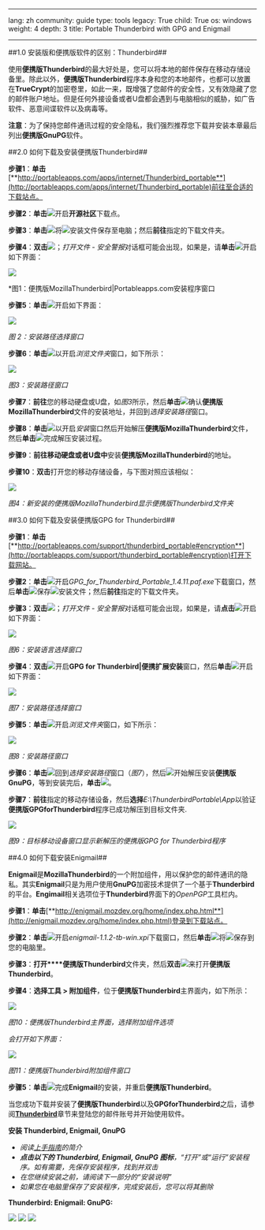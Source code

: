 

---

lang: zh
community: guide
type: tools
legacy: True
child: True
os: windows
weight: 4
depth: 3
title: Portable Thunderbird with GPG and Enigmail

---

##1.0 安装版和便携版软件的区别：Thunderbird##

使用**便携版Thunderbird**的最大好处是，您可以将本地的邮件保存在移动存储设备里。除此以外，**便携版Thunderbird**程序本身和您的本地邮件，也都可以放置在**TrueCrypt**的加密卷里，如此一来，既增强了您邮件的安全性，又有效隐藏了您的邮件账户地址。但是任何外接设备或者U盘都会遇到与电脑相似的威胁，如广告软件、恶意间谍软件以及病毒等。 

**注意**：为了保持您邮件通讯过程的安全隐私，我们强烈推荐您下载并安装本章最后列出**便携版GnuPG**软件。

##2.0 如何下载及安装便携版Thunderbird##

**步骤1**：**单击**[**http://portableapps.com/apps/internet/Thunderbird_portable**](http://portableapps.com/apps/internet/Thunderbird_portable)前往至合适的下载站点。

**步骤2**：**单击**![](/sbox/screen/thunderbirdportable-en/01.png)开启**开源社区**下载点。

**步骤3**：**单击**![](/sbox/screen/thunderbirdportable-en/02.png)将![](/sbox/screen/thunderbirdportable-en/03.png)安装文件保存至电脑；然后**前往**指定的下载文件夹。

**步骤4**：**双击**![](/sbox/screen/thunderbirdportable-en/03.png)；*打开文件 - 安全警报*对话框可能会出现，如果是，请**单击**![](/sbox/screen/thunderbirdportable-en/04.png)开启如下界面：

![](/sbox/screen/thunderbirdportable-en/05.png)

*图1：便携版MozillaThunderbird|Portableapps.com安装程序窗口

**步骤5**：**单击**![](/sbox/screen/thunderbirdportable-en/06.png)开启如下界面：

![](/sbox/screen/thunderbirdportable-en/07.png)

*图 2：安装路径选择窗口*

**步骤6**：**单击**![](/sbox/screen/thunderbirdportable-en/08.png)以开启*浏览文件夹*窗口，如下所示：

![](/sbox/screen/thunderbirdportable-en/09.png)

*图3：安装路径窗口*

**步骤7**：**前往**您的移动硬盘或U盘，如*图3*所示，然后**单击**![](/sbox/screen/thunderbirdportable-en/10.png)确认**便携版MozillaThunderbird**文件的安装地址，并回到*选择安装路径*窗口。

**步骤8**：**单击**![](/sbox/screen/thunderbirdportable-en/11.png)以开启*安装*窗口然后开始解压**便携版MozillaThunderbird**文件，然后**单击**![](/sbox/screen/thunderbirdportable-en/12.png)完成解压安装过程。

**步骤9**：**前往移动硬盘或者U盘中**安装**便携版MozillaThunderbird**的地址。

**步骤10**：**双击**打开您的移动存储设备，与下图对照应该相似：

![](/sbox/screen/thunderbirdportable-en/13.png)

*图4：新安装的便携版MozillaThunderbird显示便携版Thunderbird文件夹*

##3.0 如何下载及安装便携版GPG for Thunderbird##

**步骤1**：**单击**[**http://portableapps.com/support/thunderbird_portable#encryption**](http://portableapps.com/support/thunderbird_portable#encryption)打开下载网站。

**步骤2**：**单击**![](/sbox/screen/thunderbirdportable-en/17.png)开启*GPG_for_Thunderbird_Portable_1.4.11.paf.exe*下载窗口，然后**单击**![](/sbox/screen/thunderbirdportable-en/02.png)保存![](/sbox/screen/thunderbirdportable-en/18.png)安装文件；然后**前往**指定的下载文件夹。

**步骤3**：**双击**![](/sbox/screen/thunderbirdportable-en/18.png)；*打开文件 - 安全警报*对话框可能会出现，如果是，请**点击**![](/sbox/screen/thunderbirdportable-en/04.png)开启如下界面：

![](/sbox/screen/thunderbirdportable-en/19.png)

*图6：安装语言选择窗口*

**步骤4**：**双击**![](/sbox/screen/thunderbirdportable-en/10.png)开启**GPG for Thunderbird|便携扩展安装**窗口，然后**单击**![](/sbox/screen/thunderbirdportable-en/06.png)开启如下界面：

![](/sbox/screen/thunderbirdportable-en/20.png)

*图7：安装路径选择窗口*

**步骤5**：**单击**![](/sbox/screen/thunderbirdportable-en/08.png)开启*浏览文件夹*窗口，如下所示：

![](/sbox/screen/thunderbirdportable-en/21.png)

*图8：安装路径窗口*

**步骤6**：**单击**![](/sbox/screen/thunderbirdportable-en/10.png)回到*选择安装路径*窗口（*图7*），然后![](/sbox/screen/thunderbirdportable-en/11.png)开始解压安装**便携版GnuPG**，等到安装完后，**单击**![](/sbox/screen/thunderbirdportable-en/12.png)。

**步骤7**：**前往**指定的移动存储设备，然后**选择***E:\ThunderbirdPortable\App*以验证**便携版GPGforThunderbird**程序已成功解压到目标文件夹.

![](/sbox/screen/thunderbirdportable-en/23.png)

*图9：目标移动设备窗口显示新解压的便携版GPG for Thunderbird程序*

##4.0 如何下载安装Enigmail##

**Enigmail**是**MozillaThunderbird**的一个附加组件，用以保护您的邮件通讯的隐私。其实**Enigmail**只是为用户使用**GnuPG**加密技术提供了一个基于**Thunderbird**的平台。**Engimail**相关选项位于**Thunderbird**界面下的*OpenPGP*工具栏内。

**步骤1**：**单击**[**http://enigmail.mozdev.org/home/index.php.html**](http://enigmail.mozdev.org/home/index.php.html)登录到下载站点。

**步骤2**：**单击**![](/sbox/screen/thunderbirdportable-en/24.png)开启*enigmail-1.1.2-tb-win.xpi*下载窗口，然后**单击**![](/sbox/screen/thunderbirdportable-en/25.png)将![](/sbox/screen/thunderbirdportable-en/26.png)保存到您的电脑里。

**步骤3**：**打开****便携版Thunderbird**文件夹，然后**双击**![](/sbox/screen/thunderbirdportable-en/14.png)来打开**便携版Thunderbird**。

**步骤4**：**选择工具 > 附加组件**，位于**便携版Thunderbird**主界面内，如下所示：

![](/sbox/screen/thunderbirdportable-en/27.png)

*图10：便携版Thunderbird主界面，选择附加组件选项*

*会打开如下界面：*

![](/sbox/screen/thunderbirdportable-en/28.png)

*图11：便携版Thunderbird附加组件窗口*

**步骤5**：**单击**![](/sbox/screen/thunderbirdportable-en/29.png)完成**Enigmail**的安装，并重启**便携版Thunderbird**。

当您成功下载并安装了**便携版Thunderbird**以及**GPGforThunderbird**之后，请参阅[**Thunderbird**](/zh/thunderbird_main)章节来登陆您的邮件账号并开始使用软件。

**安装 Thunderbird, Enigmail, GnuPG**

- *阅读[上手指南](/zh/handsonguides)的简介*
- ***点击以下的 Thunderbird, Enigmail, GnuPG 图标**，“打开”或“运行”安装程序。如有需要，先保存安装程序，找到并双击*
- *在您继续安装之前，请阅读下一部分的“安装说明”*
- *如果您在电脑里保存了安装程序，完成安装后，您可以将其删除*

**Thunderbird:  Enigmail:  GnuPG:**  

[![](/sites/securityinabox.org/files/u12/thunderbird.png)](/sbox/programs/ThunderbirdPortable-zh.exe)
[![](/sites/securityinabox.org/files/u9/enigmail_long.png)](/sbox/programs/enigmail.xpi)
[![](/sites/securityinabox.org/files/u9/GnuPG.png)](/sbox/programs/GPG_for_Thunderbird_Portable_1.4.11.paf.exe)


